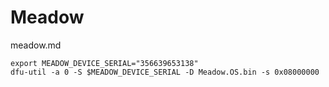 # Meadow

meadow.md


```
export MEADOW_DEVICE_SERIAL="356639653138"
dfu-util -a 0 -S $MEADOW_DEVICE_SERIAL -D Meadow.OS.bin -s 0x08000000
```